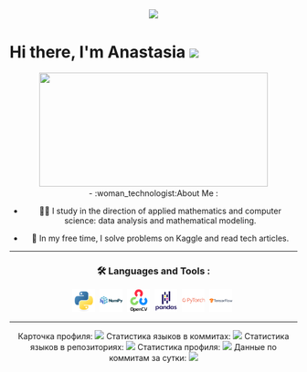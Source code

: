 <div id="header" align="center">
  <img src="https://kartinkin.net/uploads/posts/2021-07/1626141476_16-kartinkin-com-p-anime-pro-khakerov-i-programmistov-anime-k-16.jpg" width="150"/>
</div>
<h1>
  Hi there, I'm Anastasia
  <img src="https://media.giphy.com/media/hvRJCLFzcasrR4ia7z/giphy.gif" width="20px"/>
</h1>
<div align="center">
  <img src="https://media.giphy.com/media/137EaR4vAOCn1S/giphy.gif" width="400" height="200"/>
<div>
- :woman_technologist:About Me :
  
- :student: I study in the direction of applied mathematics and computer science: data analysis and mathematical modeling.
  
- :fox_face: In my free time, I solve problems on Kaggle and read tech articles.

---

### :hammer_and_wrench: Languages and Tools :

<img src="https://raw.githubusercontent.com/devicons/devicon/1119b9f84c0290e0f0b38982099a2bd027a48bf1/icons/python/python-original.svg" alt="Python" width="40" height="40"/>&nbsp;
  <img src="https://raw.githubusercontent.com/devicons/devicon/1119b9f84c0290e0f0b38982099a2bd027a48bf1/icons/numpy/numpy-original-wordmark.svg" alt="Numpy" width="40" height="40"/>&nbsp;
  <img src="https://raw.githubusercontent.com/devicons/devicon/1119b9f84c0290e0f0b38982099a2bd027a48bf1/icons/opencv/opencv-original-wordmark.svg" alt="Opencv" width="40" height="40"/>&nbsp;
  <img src="https://raw.githubusercontent.com/devicons/devicon/1119b9f84c0290e0f0b38982099a2bd027a48bf1/icons/pandas/pandas-original-wordmark.svg" alt="Pandas" width="40" height="40"/>&nbsp;
  <img src="https://raw.githubusercontent.com/devicons/devicon/1119b9f84c0290e0f0b38982099a2bd027a48bf1/icons/pytorch/pytorch-plain-wordmark.svg" alt="Pytorch" width="40" height="40"/>&nbsp;
  <img src="https://raw.githubusercontent.com/devicons/devicon/1119b9f84c0290e0f0b38982099a2bd027a48bf1/icons/tensorflow/tensorflow-original-wordmark.svg" alt="Tensorflow" width="40" height="40"/>&nbsp;
  
---  
  
Карточка профиля: 
![](https://github-profile-summary-cards.vercel.app/api/cards/profile-details?username=MeikoFudo&theme=solarized_dark)
Статистика языков в коммитах:
![](https://github-profile-summary-cards.vercel.app/api/cards/most-commit-language?username=MeikoFudo&theme=solarized_dark)
Статистика языков в репозиториях:
![](https://github-profile-summary-cards.vercel.app/api/cards/repos-per-language?username=MeikoFudo&theme=solarized_dark)
Статистика профиля:
![](https://github-profile-summary-cards.vercel.app/api/cards/stats?username=MeikoFudo&theme=solarized_dark)
Данные по коммитам за сутки:
![](https://github-profile-summary-cards.vercel.app/api/cards/productive-time?username=MeikoFudo&theme=solarized_dark)

<!-- BLOG-POST-LIST:START -->

<!-- BLOG-POST-LIST:END -->
